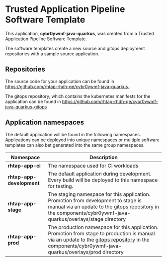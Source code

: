 # Trusted Application Pipeline Software Template

This application, **cybr0ywmf-java-quarkus**, was created from a Trusted Application Pipeline Software Template.

The software templates create a new source and gitops deployment repositories with a sample source application. 

## Repositories

The source code for your application can be found in [https://github.com/rhtap-rhdh-qe/cybr0ywmf-java-quarkus ](https://github.com/rhtap-rhdh-qe/cybr0ywmf-java-quarkus ).
 
The gitops repository, which contains the kubernetes manifests for the application can be found in 
[https://github.com/rhtap-rhdh-qe/cybr0ywmf-java-quarkus-gitops ](https://github.com/rhtap-rhdh-qe/cybr0ywmf-java-quarkus-gitops ) 

## Application namespaces 

The default application will be found in the following namespaces. Applications can be deployed into unique namespaces or multiple software templates can also bet generated into the same group namespaces.  

|  Namespace   |  Description   |  
| -------- | -------- |
| **rhtap-app-ci** | The namespace used for CI workloads |
| **rhtap-app-development** | The default application during development. Every build will be deployed to this namespace for testing. |
| **rhtap-app-stage** | The staging namespace for this application. Promotion from development to stage is manual via an update to the [gitops repository](https://github.com/rhtap-rhdh-qe/cybr0ywmf-java-quarkus-gitops ) in the components/cybr0ywmf-java-quarkus/overlays/stage directory |
| **rhtap-app-prod** | The production namespace for this application. Promotion from stage to production is manual via an update to the [gitops repository](https://github.com/rhtap-rhdh-qe/cybr0ywmf-java-quarkus-gitops ) in the components/cybr0ywmf-java-quarkus/overlays/prod directory |